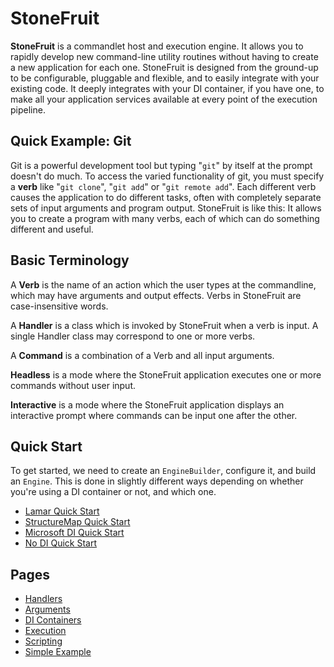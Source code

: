 # StoneFruit

**StoneFruit** is a commandlet host and execution engine. It allows you to rapidly develop new command-line utility routines without having to create a new application for each one. StoneFruit is designed from the ground-up to be configurable, pluggable and flexible, and to easily integrate with your existing code. It deeply integrates with your DI container, if you have one, to make all your application services available at every point of the execution pipeline.

## Quick Example: Git

Git is a powerful development tool but typing "`git`" by itself at the prompt doesn't do much. To access the varied functionality of git, you must specify a **verb** like "`git clone`", "`git add`" or "`git remote add`". Each different verb causes the application to do different tasks, often with completely separate sets of input arguments and program output. StoneFruit is like this: It allows you to create a program with many verbs, each of which can do something different and useful.

## Basic Terminology

A **Verb** is the name of an action which the user types at the commandline, which may have arguments and output effects. Verbs in StoneFruit are case-insensitive words.

A **Handler** is a class which is invoked by StoneFruit when a verb is input. A single Handler class may correspond to one or more verbs.

A **Command** is a combination of a Verb and all input arguments.

**Headless** is a mode where the StoneFruit application executes one or more commands without user input.

**Interactive** is a mode where the StoneFruit application displays an interactive prompt where commands can be input one after the other.

## Quick Start

To get started, we need to create an `EngineBuilder`, configure it, and build an `Engine`. This is done in slightly different ways depending on whether you're using a DI container or not, and which one.

* [Lamar Quick Start](start_lamar.md)
* [StructureMap Quick Start](start_structuremap.md)
* [Microsoft DI Quick Start](start_microsoft.md)
* [No DI Quick Start](start_basic.md)

## Pages

* [Handlers](handlers.md)
* [Arguments](arguments.md)
* [DI Containers](containers.md)
* [Execution](execution.md)
* [Scripting](scripting.md)
* [Simple Example](example1.md)
